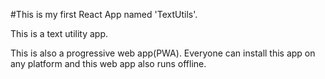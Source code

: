 #This is my first React App named 'TextUtils'.

This is a text utility app.

This is also a progressive web app(PWA). Everyone can install this app on any platform and this web app also runs offline.
